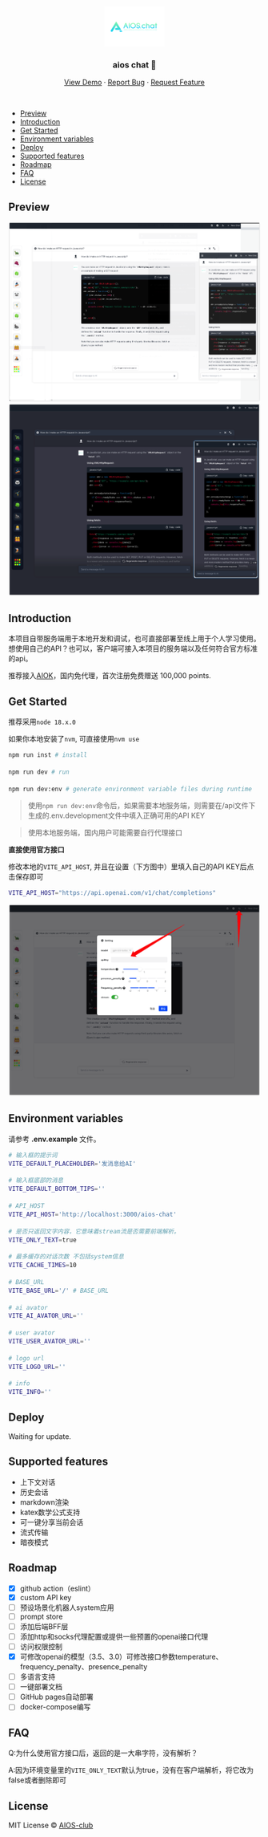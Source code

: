 <div align="center">
  <a href="https://github.com/AIOS-club/lite.aios.chat">
    <img src="src/assets/img/AIOS-LOGO.png" alt="Logo" width="120" height="80">
  </a>

  <h3 align="center">aios chat 💬</h3>

  <p align="center">
    <a href="https://www.aios.chat">View Demo</a>
    ·
    <a href="https://github.com/AIOS-club/lite.aios.chat/issues">Report Bug</a>
    ·
    <a href="https://github.com/AIOS-club/lite.aios.chat/issues">Request Feature</a>
  </p>
</div>

<br />

- [Preview](#preview)
- [Introduction](#introduction)
- [Get Started](#get-started)
- [Environment variables](#environment-variables)
- [Deploy](#deploy)
- [Supported features](#supported-features)
- [Roadmap](#roadmap)
- [FAQ](#faq)
- [License](#license)

## Preview
<img src="docs/preview.png" />
<img src="docs/dark-preview.png" />
<br />

## Introduction
本项目自带服务端用于本地开发和调试，也可直接部署至线上用于个人学习使用。
想使用自己的API？也可以，客户端可接入本项目的服务端以及任何符合官方标准的api。

推荐接入[AIOK](https://key.aios.chat)，国内免代理，首次注册免费赠送 100,000 points.
## Get Started
推荐采用```node 18.x.0```

如果你本地安装了```nvm```, 可直接使用```nvm use```


```bash
npm run inst # install

npm run dev # run

npm run dev:env # generate environment variable files during runtime
```

> 使用```npm run dev:env```命令后，如果需要本地服务端，则需要在/api文件下生成的.env.development文件中填入正确可用的API KEY

> 使用本地服务端，国内用户可能需要自行代理接口

**直接使用官方接口**

修改本地的```VITE_API_HOST```, 并且在设置（下方图中）里填入自己的API KEY后点击保存即可
```bash
VITE_API_HOST="https://api.openai.com/v1/chat/completions"
```

<img src="docs/api-key.png" />

## Environment variables
请参考 **.env.example** 文件。<br />
```bash
# 输入框的提示词
VITE_DEFAULT_PLACEHOLDER='发消息给AI'

# 输入框底部的消息
VITE_DEFAULT_BOTTOM_TIPS=''

# API_HOST
VITE_API_HOST='http://localhost:3000/aios-chat'

# 是否只返回文字内容，它意味着stream流是否需要前端解析。
VITE_ONLY_TEXT=true

# 最多缓存的对话次数 不包括system信息
VITE_CACHE_TIMES=10

# BASE_URL
VITE_BASE_URL='/' # BASE_URL

# ai avator
VITE_AI_AVATOR_URL=''

# user avator
VITE_USER_AVATOR_URL=''

# logo url
VITE_LOGO_URL=''

# info
VITE_INFO=''
```

## Deploy
Waiting for update.

## Supported features
- 上下文对话
- 历史会话
- markdown渲染
- katex数学公式支持
- 可一键分享当前会话
- 流式传输
- 暗夜模式

## Roadmap
- [x] github action（eslint）
- [x] custom API key
- [ ] 预设场景化机器人system应用
- [ ] prompt store
- [ ] 添加后端BFF层
- [ ] 添加http和socks代理配置或提供一些预置的openai接口代理
- [ ] 访问权限控制
- [x] 可修改openai的模型（3.5、3.0）可修改接口参数temperature、frequency_penalty、presence_penalty
- [ ] 多语言支持
- [ ] 一键部署文档
- [ ] GitHub pages自动部署
- [ ] docker-compose编写

## FAQ

Q:为什么使用官方接口后，返回的是一大串字符，没有解析？

A:因为环境变量里的```VITE_ONLY_TEXT```默认为true，没有在客户端解析，将它改为false或者删除即可
## License

MIT License © [AIOS-club](./LICENSE)